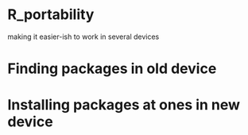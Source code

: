 # R_portability
making it easier-ish to work in several devices

# Finding packages in old device
# Installing packages at ones in new device
